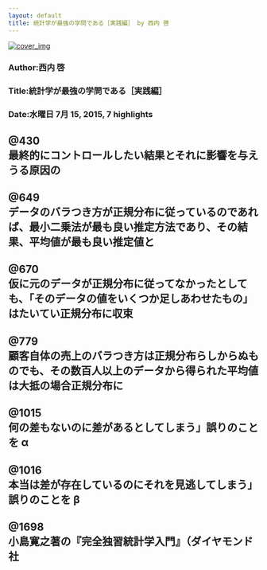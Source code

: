 ```yaml
---
layout: default
title: 統計学が最強の学問である［実践編］ by 西内 啓
---
```


[![cover_img](http://images-jp.amazon.com/images/P/B00OYMOEUC.09.MZZZZZZZ.jpg)](https://www.amazon.co.jp/dp/B00OYMOEUC)  
### Author:西内 啓  
### Title:統計学が最強の学問である［実践編］  
### Date:水曜日 7月 15, 2015, 7 highlights
  
@430  
最終的にコントロールしたい結果とそれに影響を与えうる原因の  
----
  
@649  
データのバラつき方が正規分布に従っているのであれば、最小二乗法が最も良い推定方法であり、その結果、平均値が最も良い推定値と  
----
  
@670  
仮に元のデータが正規分布に従ってなかったとしても、「そのデータの値をいくつか足しあわせたもの」はたいてい正規分布に収束  
----
  
@779  
顧客自体の売上のバラつき方は正規分布らしからぬものでも、その数百人以上のデータから得られた平均値は大抵の場合正規分布に  
----
  
@1015  
何の差もないのに差があるとしてしまう」誤りのことを α  
----
  
@1016  
本当は差が存在しているのにそれを見逃してしまう」誤りのことを β  
----
  
@1698  
小島寛之著の『完全独習統計学入門』（ダイヤモンド社  
----